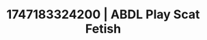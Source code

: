 ---
categories:
- Erotic photography
- Kinky dreams
- Romantic kink
- Pov blowjob
- Bi-curious stories
image: /assets/images/1747183324200.webp
layout: post
seo:
  description: Featured content with sensual ABDL Play, Scat Fetish. HD images available.
  keywords: ABDL Play, Scat Fetish
  og_image: /assets/images/1747183324200.webp
  schema_type: VisualArtwork
tags:
- '#1747183324200'
- ABDL Play
- Scat Fetish
title: 1747183324200 | ABDL Play Scat Fetish
---